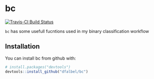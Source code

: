 # bc

[![Travis-CI Build Status](https://travis-ci.org/dfalbel/bc.svg?branch=master)](https://travis-ci.org/dfalbel/bc)

`bc` has some usefull fucntions used in my binary classification workflow

## Installation

You can install bc from github with:

```R
# install.packages("devtools")
devtools::install_github("dfalbel/bc")
```
